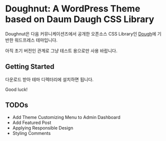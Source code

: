 Doughnut: A WordPress Theme based on Daum Daugh CSS Library
===

Doughnut은 다음 커뮤니케이션즈에서 공개한 오픈소스 CSS Library인 [Dough](http://dough.daum.net/)에 기반한 워드프레스 테마입니다. 

아직 초기 버전인 관계로 그냥 테스트 용으로만 사용 바랍니다.


Getting Started
---------------

다운로드 받아 테마 디렉터리에 설치하면 됩니다.

Good luck!


TODOs
-----

* Add Theme Customizing Menu to Admin Dashboard
* Add Featured Post
* Applying Responsible Design
* Styling Comments